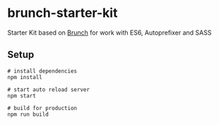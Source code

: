 # brunch-starter-kit

Starter Kit based on [Brunch](https://brunch.io/) for work with ES6, Autoprefixer and SASS

## Setup

```
# install dependencies
npm install

# start auto reload server
npm start

# build for production
npm run build
```